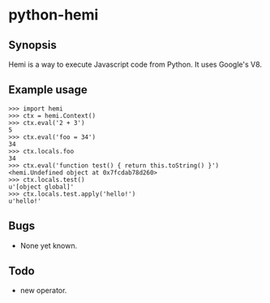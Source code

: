 python-hemi
===========

Synopsis
--------

Hemi is a way to execute Javascript code from Python. It uses Google's V8.

Example usage
-------------

    >>> import hemi
    >>> ctx = hemi.Context()
    >>> ctx.eval('2 + 3')
    5
    >>> ctx.eval('foo = 34')
    34
    >>> ctx.locals.foo
    34
    >>> ctx.eval('function test() { return this.toString() }')
    <hemi.Undefined object at 0x7fcdab78d260>
    >>> ctx.locals.test()
    u'[object global]'
    >>> ctx.locals.test.apply('hello!')
    u'hello!'

Bugs
----

- None yet known.

Todo
----

- new operator.
